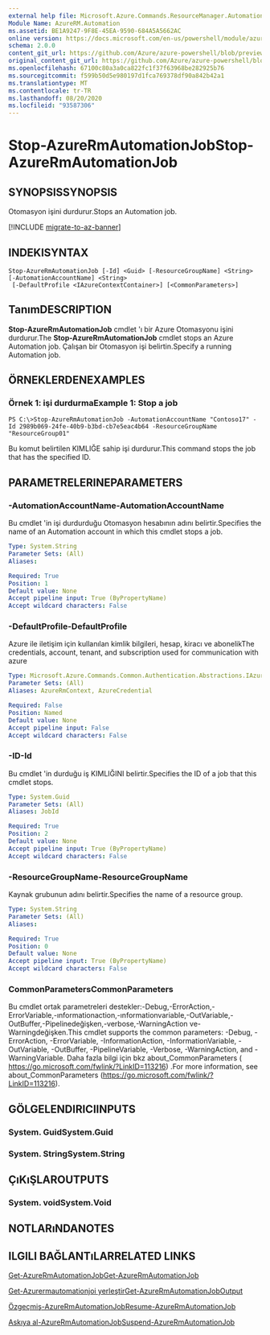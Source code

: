 ```yaml
---
external help file: Microsoft.Azure.Commands.ResourceManager.Automation.dll-Help.xml
Module Name: AzureRM.Automation
ms.assetid: BE1A9247-9F8E-45EA-9590-684A5A5662AC
online version: https://docs.microsoft.com/en-us/powershell/module/azurerm.automation/stop-azurermautomationjob
schema: 2.0.0
content_git_url: https://github.com/Azure/azure-powershell/blob/preview/src/ResourceManager/Automation/Commands.Automation/help/Stop-AzureRMAutomationJob.md
original_content_git_url: https://github.com/Azure/azure-powershell/blob/preview/src/ResourceManager/Automation/Commands.Automation/help/Stop-AzureRMAutomationJob.md
ms.openlocfilehash: 67100c80a3a0ca822fc1f37f63968be282925b76
ms.sourcegitcommit: f599b50d5e980197d1fca769378df90a842b42a1
ms.translationtype: MT
ms.contentlocale: tr-TR
ms.lasthandoff: 08/20/2020
ms.locfileid: "93587306"
---
```

# <span data-ttu-id="3cc2f-101">Stop-AzureRmAutomationJob</span><span class="sxs-lookup"><span data-stu-id="3cc2f-101">Stop-AzureRmAutomationJob</span></span>

## <span data-ttu-id="3cc2f-102">SYNOPSIS</span><span class="sxs-lookup"><span data-stu-id="3cc2f-102">SYNOPSIS</span></span>
<span data-ttu-id="3cc2f-103">Otomasyon işini durdurur.</span><span class="sxs-lookup"><span data-stu-id="3cc2f-103">Stops an Automation job.</span></span>

[!INCLUDE [migrate-to-az-banner](../../includes/migrate-to-az-banner.md)]

## <span data-ttu-id="3cc2f-104">INDEKI</span><span class="sxs-lookup"><span data-stu-id="3cc2f-104">SYNTAX</span></span>

```
Stop-AzureRmAutomationJob [-Id] <Guid> [-ResourceGroupName] <String> [-AutomationAccountName] <String>
 [-DefaultProfile <IAzureContextContainer>] [<CommonParameters>]
```

## <span data-ttu-id="3cc2f-105">Tanım</span><span class="sxs-lookup"><span data-stu-id="3cc2f-105">DESCRIPTION</span></span>
<span data-ttu-id="3cc2f-106">**Stop-AzureRmAutomationJob** cmdlet 'ı bir Azure Otomasyonu işini durdurur.</span><span class="sxs-lookup"><span data-stu-id="3cc2f-106">The **Stop-AzureRmAutomationJob** cmdlet stops an Azure Automation job.</span></span>
<span data-ttu-id="3cc2f-107">Çalışan bir Otomasyon işi belirtin.</span><span class="sxs-lookup"><span data-stu-id="3cc2f-107">Specify a running Automation job.</span></span>

## <span data-ttu-id="3cc2f-108">ÖRNEKLERDEN</span><span class="sxs-lookup"><span data-stu-id="3cc2f-108">EXAMPLES</span></span>

### <span data-ttu-id="3cc2f-109">Örnek 1: işi durdurma</span><span class="sxs-lookup"><span data-stu-id="3cc2f-109">Example 1: Stop a job</span></span>
```
PS C:\>Stop-AzureRmAutomationJob -AutomationAccountName "Contoso17" -Id 2989b069-24fe-40b9-b3bd-cb7e5eac4b64 -ResourceGroupName "ResourceGroup01"
```

<span data-ttu-id="3cc2f-110">Bu komut belirtilen KIMLIĞE sahip işi durdurur.</span><span class="sxs-lookup"><span data-stu-id="3cc2f-110">This command stops the job that has the specified ID.</span></span>

## <span data-ttu-id="3cc2f-111">PARAMETRELERINE</span><span class="sxs-lookup"><span data-stu-id="3cc2f-111">PARAMETERS</span></span>

### <span data-ttu-id="3cc2f-112">-AutomationAccountName</span><span class="sxs-lookup"><span data-stu-id="3cc2f-112">-AutomationAccountName</span></span>
<span data-ttu-id="3cc2f-113">Bu cmdlet 'in işi durdurduğu Otomasyon hesabının adını belirtir.</span><span class="sxs-lookup"><span data-stu-id="3cc2f-113">Specifies the name of an Automation account in which this cmdlet stops a job.</span></span>

```yaml
Type: System.String
Parameter Sets: (All)
Aliases:

Required: True
Position: 1
Default value: None
Accept pipeline input: True (ByPropertyName)
Accept wildcard characters: False
```

### <span data-ttu-id="3cc2f-114">-DefaultProfile</span><span class="sxs-lookup"><span data-stu-id="3cc2f-114">-DefaultProfile</span></span>
<span data-ttu-id="3cc2f-115">Azure ile iletişim için kullanılan kimlik bilgileri, hesap, kiracı ve abonelik</span><span class="sxs-lookup"><span data-stu-id="3cc2f-115">The credentials, account, tenant, and subscription used for communication with azure</span></span>

```yaml
Type: Microsoft.Azure.Commands.Common.Authentication.Abstractions.IAzureContextContainer
Parameter Sets: (All)
Aliases: AzureRmContext, AzureCredential

Required: False
Position: Named
Default value: None
Accept pipeline input: False
Accept wildcard characters: False
```

### <span data-ttu-id="3cc2f-116">-ID</span><span class="sxs-lookup"><span data-stu-id="3cc2f-116">-Id</span></span>
<span data-ttu-id="3cc2f-117">Bu cmdlet 'in durduğu iş KIMLIĞINI belirtir.</span><span class="sxs-lookup"><span data-stu-id="3cc2f-117">Specifies the ID of a job that this cmdlet stops.</span></span>

```yaml
Type: System.Guid
Parameter Sets: (All)
Aliases: JobId

Required: True
Position: 2
Default value: None
Accept pipeline input: True (ByPropertyName)
Accept wildcard characters: False
```

### <span data-ttu-id="3cc2f-118">-ResourceGroupName</span><span class="sxs-lookup"><span data-stu-id="3cc2f-118">-ResourceGroupName</span></span>
<span data-ttu-id="3cc2f-119">Kaynak grubunun adını belirtir.</span><span class="sxs-lookup"><span data-stu-id="3cc2f-119">Specifies the name of a resource group.</span></span>

```yaml
Type: System.String
Parameter Sets: (All)
Aliases:

Required: True
Position: 0
Default value: None
Accept pipeline input: True (ByPropertyName)
Accept wildcard characters: False
```

### <span data-ttu-id="3cc2f-120">CommonParameters</span><span class="sxs-lookup"><span data-stu-id="3cc2f-120">CommonParameters</span></span>
<span data-ttu-id="3cc2f-121">Bu cmdlet ortak parametreleri destekler:-Debug,-ErrorAction,-ErrorVariable,-ınformationaction,-ınformationvariable,-OutVariable,-OutBuffer,-Pipelinedeğişken,-verbose,-WarningAction ve-Warningdeğişken.</span><span class="sxs-lookup"><span data-stu-id="3cc2f-121">This cmdlet supports the common parameters: -Debug, -ErrorAction, -ErrorVariable, -InformationAction, -InformationVariable, -OutVariable, -OutBuffer, -PipelineVariable, -Verbose, -WarningAction, and -WarningVariable.</span></span> <span data-ttu-id="3cc2f-122">Daha fazla bilgi için bkz about_CommonParameters ( https://go.microsoft.com/fwlink/?LinkID=113216) .</span><span class="sxs-lookup"><span data-stu-id="3cc2f-122">For more information, see about_CommonParameters (https://go.microsoft.com/fwlink/?LinkID=113216).</span></span>

## <span data-ttu-id="3cc2f-123">GÖLGELENDIRICI</span><span class="sxs-lookup"><span data-stu-id="3cc2f-123">INPUTS</span></span>

### <span data-ttu-id="3cc2f-124">System. Guid</span><span class="sxs-lookup"><span data-stu-id="3cc2f-124">System.Guid</span></span>

### <span data-ttu-id="3cc2f-125">System. String</span><span class="sxs-lookup"><span data-stu-id="3cc2f-125">System.String</span></span>

## <span data-ttu-id="3cc2f-126">ÇıKıŞLAR</span><span class="sxs-lookup"><span data-stu-id="3cc2f-126">OUTPUTS</span></span>

### <span data-ttu-id="3cc2f-127">System. void</span><span class="sxs-lookup"><span data-stu-id="3cc2f-127">System.Void</span></span>

## <span data-ttu-id="3cc2f-128">NOTLARıNDA</span><span class="sxs-lookup"><span data-stu-id="3cc2f-128">NOTES</span></span>

## <span data-ttu-id="3cc2f-129">ILGILI BAĞLANTıLAR</span><span class="sxs-lookup"><span data-stu-id="3cc2f-129">RELATED LINKS</span></span>

[<span data-ttu-id="3cc2f-130">Get-AzureRmAutomationJob</span><span class="sxs-lookup"><span data-stu-id="3cc2f-130">Get-AzureRmAutomationJob</span></span>](./Get-AzureRMAutomationJob.md)

[<span data-ttu-id="3cc2f-131">Get-Azurermautomationjoi yerleştir</span><span class="sxs-lookup"><span data-stu-id="3cc2f-131">Get-AzureRmAutomationJobOutput</span></span>](./Get-AzureRMAutomationJobOutput.md)

[<span data-ttu-id="3cc2f-132">Özgeçmiş-AzureRmAutomationJob</span><span class="sxs-lookup"><span data-stu-id="3cc2f-132">Resume-AzureRmAutomationJob</span></span>](./Resume-AzureRMAutomationJob.md)

[<span data-ttu-id="3cc2f-133">Askıya al-AzureRmAutomationJob</span><span class="sxs-lookup"><span data-stu-id="3cc2f-133">Suspend-AzureRmAutomationJob</span></span>](./Suspend-AzureRMAutomationJob.md)


